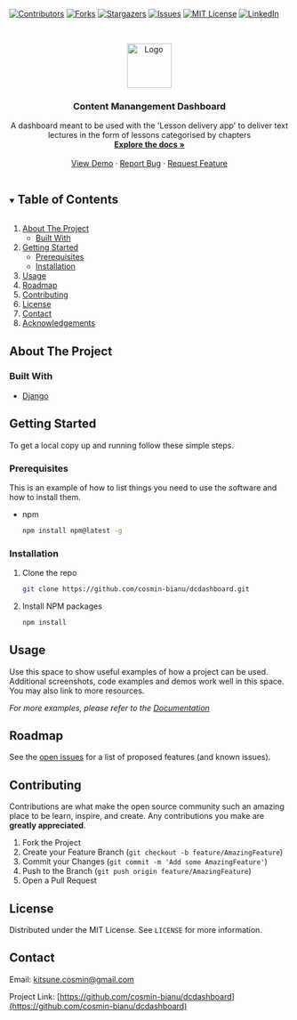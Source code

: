 <!-- PROJECT SHIELDS -->
<!--
*** I'm using markdown "reference style" links for readability.
*** Reference links are enclosed in brackets [ ] instead of parentheses ( ).
*** See the bottom of this document for the declaration of the reference variables
*** for contributors-url, forks-url, etc. This is an optional, concise syntax you may use.
*** https://www.markdownguide.org/basic-syntax/#reference-style-links
-->
[![Contributors][contributors-shield]][contributors-url]
[![Forks][forks-shield]][forks-url]
[![Stargazers][stars-shield]][stars-url]
[![Issues][issues-shield]][issues-url]
[![MIT License][license-shield]][license-url]
[![LinkedIn][linkedin-shield]][linkedin-url]



<!-- PROJECT LOGO -->
<br />
<p align="center">
  <a href="https://github.com/cosmin-bianu/dcdashboard">
    <img src="images/logo.png" alt="Logo" width="80" height="80">
  </a>

  <h3 align="center">Content Manangement Dashboard</h3>

  <p align="center">
    A dashboard meant to be used with the 'Lesson delivery app' to deliver text lectures in the form of lessons categorised by chapters 
    <br />
    <a href="https://github.com/cosmin-bianu/dcdashboard"><strong>Explore the docs »</strong></a>
    <br />
    <br />
    <a href="https://github.com/cosmin-bianu/dcdashboard">View Demo</a>
    ·
    <a href="https://github.com/cosmin-bianu/dcdashboard/issues">Report Bug</a>
    ·
    <a href="https://github.com/cosmin-bianu/dcdashboard/issues">Request Feature</a>
  </p>
</p>



<!-- TABLE OF CONTENTS -->
<details open="open">
  <summary><h2 style="display: inline-block">Table of Contents</h2></summary>
  <ol>
    <li>
      <a href="#about-the-project">About The Project</a>
      <ul>
        <li><a href="#built-with">Built With</a></li>
      </ul>
    </li>
    <li>
      <a href="#getting-started">Getting Started</a>
      <ul>
        <li><a href="#prerequisites">Prerequisites</a></li>
        <li><a href="#installation">Installation</a></li>
      </ul>
    </li>
    <li><a href="#usage">Usage</a></li>
    <li><a href="#roadmap">Roadmap</a></li>
    <li><a href="#contributing">Contributing</a></li>
    <li><a href="#license">License</a></li>
    <li><a href="#contact">Contact</a></li>
    <li><a href="#acknowledgements">Acknowledgements</a></li>
  </ol>
</details>



<!-- ABOUT THE PROJECT -->
## About The Project

### Built With

* [Django](https://www.djangoproject.com/)

<!-- GETTING STARTED -->
## Getting Started

To get a local copy up and running follow these simple steps.

### Prerequisites

This is an example of how to list things you need to use the software and how to install them.
* npm
  ```sh
  npm install npm@latest -g
  ```

### Installation

1. Clone the repo
   ```sh
   git clone https://github.com/cosmin-bianu/dcdashboard.git
   ```
2. Install NPM packages
   ```sh
   npm install
   ```



<!-- USAGE EXAMPLES -->
## Usage

Use this space to show useful examples of how a project can be used. Additional screenshots, code examples and demos work well in this space. You may also link to more resources.

_For more examples, please refer to the [Documentation](https://example.com)_



<!-- ROADMAP -->
## Roadmap

See the [open issues](https://github.com/cosmin-bianu/dcdashboard/issues) for a list of proposed features (and known issues).



<!-- CONTRIBUTING -->
## Contributing

Contributions are what make the open source community such an amazing place to be learn, inspire, and create. Any contributions you make are **greatly appreciated**.

1. Fork the Project
2. Create your Feature Branch (`git checkout -b feature/AmazingFeature`)
3. Commit your Changes (`git commit -m 'Add some AmazingFeature'`)
4. Push to the Branch (`git push origin feature/AmazingFeature`)
5. Open a Pull Request



<!-- LICENSE -->
## License

Distributed under the MIT License. See `LICENSE` for more information.



<!-- CONTACT -->
## Contact

Email: kitsune.cosmin@gmail.com

Project Link: [https://github.com/cosmin-bianu/dcdashboard](https://github.com/cosmin-bianu/dcdashboard)


<!-- MARKDOWN LINKS & IMAGES -->
<!-- https://www.markdownguide.org/basic-syntax/#reference-style-links -->
[contributors-shield]: https://img.shields.io/github/contributors/cosmin-bianu/repo.svg?style=for-the-badge
[contributors-url]: https://github.com/cosmin-bianu/repo/graphs/contributors
[forks-shield]: https://img.shields.io/github/forks/cosmin-bianu/repo.svg?style=for-the-badge
[forks-url]: https://github.com/cosmin-bianu/repo/network/members
[stars-shield]: https://img.shields.io/github/stars/cosmin-bianu/repo.svg?style=for-the-badge
[stars-url]: https://github.com/cosmin-bianu/repo/stargazers
[issues-shield]: https://img.shields.io/github/issues/cosmin-bianu/repo.svg?style=for-the-badge
[issues-url]: https://github.com/cosmin-bianu/repo/issues
[license-shield]: https://img.shields.io/github/license/cosmin-bianu/repo.svg?style=for-the-badge
[license-url]: https://github.com/cosmin-bianu/repo/blob/master/LICENSE.txt
[linkedin-shield]: https://img.shields.io/badge/-LinkedIn-black.svg?style=for-the-badge&logo=linkedin&colorB=555
[linkedin-url]: https://linkedin.com/in/cosmin-bianu
